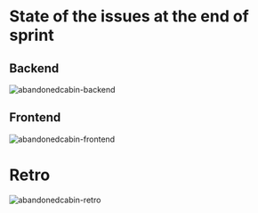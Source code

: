 # State of the issues at the end of sprint

## Backend
![abandonedcabin-backend](/abandoned-cabin-backend.png)

## Frontend
![abandonedcabin-frontend](/abandoned-cabin-frontend.png)

# Retro

![abandonedcabin-retro](/abandoned-cabin-retro.png)
